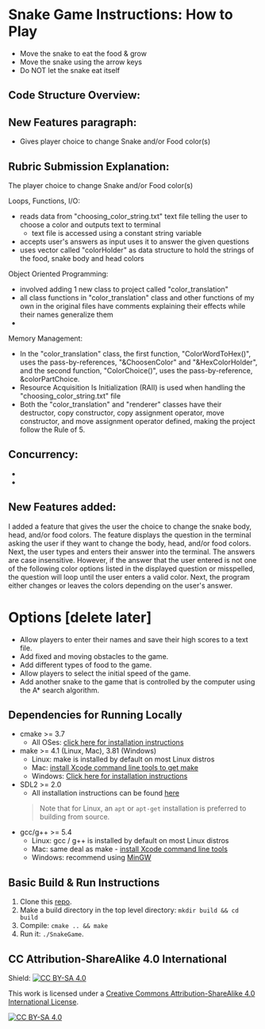 # Snake Game Instructions: How to Play

* Move the snake to eat the food & grow
* Move the snake using the arrow keys
* Do NOT let the snake eat itself

## Code Structure Overview:


## New Features paragraph:
* Gives player choice to change Snake and/or Food color(s)

## Rubric Submission Explanation:
The player choice to change Snake and/or Food color(s)

Loops, Functions, I/O:
- reads data from "choosing_color_string.txt" text file telling the user to choose a color and outputs text to terminal
  - text file is accessed using a constant string variable 
- accepts user's answers as input uses it to answer the given questions
- uses vector called "colorHolder" as data structure to hold the strings of the food, snake body and head colors

Object Oriented Programming:
- involved adding 1 new class to project called "color_translation"
- all class functions in "color_translation" class and other functions of my own in the original files have comments explaining their effects while their names generalize them
- 

Memory Management:
- In the "color_translation" class, the first function, "ColorWordToHex()", uses the pass-by-references, "&ChoosenColor" and "&HexColorHolder", and the second function, "ColorChoice()", uses the pass-by-reference, &colorPartChoice.
- Resource Acquisition Is Initialization (RAII) is used when handling the "choosing_color_string.txt" file
- Both the "color_translation" and "renderer" classes have their destructor, copy constructor, copy assignment operator, move constructor, and move assignment operator defined, making the project follow the Rule of 5.

Concurrency:
- 
- 
- 

## New Features added:
I added a feature that gives the user the choice to change the snake body, head, and/or food colors. The feature displays the question in the terminal asking the user if they want to change the body, head, and/or food colors. Next, the user types and enters their answer into the terminal. The answers are case insensitive. However, if the answer that the user entered is not one of the following color options listed in the displayed question or misspelled, the question will loop until the user enters a valid color. Next, the program either changes or leaves the colors depending on the user's answer.

# Options [delete later]
* Allow players to enter their names and save their high scores to a text file.
* Add fixed and moving obstacles to the game.
* Add different types of food to the game.
* Allow players to select the initial speed of the game.
* Add another snake to the game that is controlled by the computer using the A* search algorithm.


## Dependencies for Running Locally
* cmake >= 3.7
  * All OSes: [click here for installation instructions](https://cmake.org/install/)
* make >= 4.1 (Linux, Mac), 3.81 (Windows)
  * Linux: make is installed by default on most Linux distros
  * Mac: [install Xcode command line tools to get make](https://developer.apple.com/xcode/features/)
  * Windows: [Click here for installation instructions](http://gnuwin32.sourceforge.net/packages/make.htm)
* SDL2 >= 2.0
  * All installation instructions can be found [here](https://wiki.libsdl.org/Installation)
  >Note that for Linux, an `apt` or `apt-get` installation is preferred to building from source. 
* gcc/g++ >= 5.4
  * Linux: gcc / g++ is installed by default on most Linux distros
  * Mac: same deal as make - [install Xcode command line tools](https://developer.apple.com/xcode/features/)
  * Windows: recommend using [MinGW](http://www.mingw.org/)

## Basic Build & Run Instructions

1. Clone this [repo](https://github.com/udacity/CppND-Capstone-Snake-Game).
2. Make a build directory in the top level directory: `mkdir build && cd build`
3. Compile: `cmake .. && make`
4. Run it: `./SnakeGame`.


## CC Attribution-ShareAlike 4.0 International


Shield: [![CC BY-SA 4.0][cc-by-sa-shield]][cc-by-sa]

This work is licensed under a
[Creative Commons Attribution-ShareAlike 4.0 International License][cc-by-sa].

[![CC BY-SA 4.0][cc-by-sa-image]][cc-by-sa]

[cc-by-sa]: http://creativecommons.org/licenses/by-sa/4.0/
[cc-by-sa-image]: https://licensebuttons.net/l/by-sa/4.0/88x31.png
[cc-by-sa-shield]: https://img.shields.io/badge/License-CC%20BY--SA%204.0-lightgrey.svg
